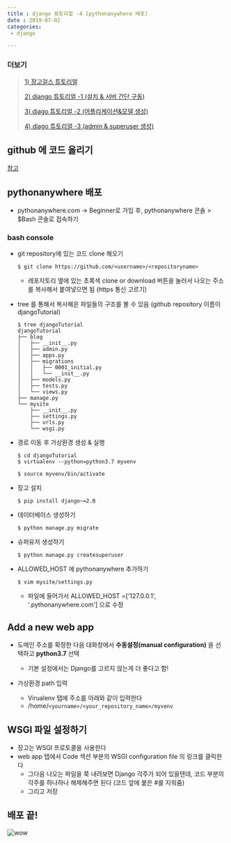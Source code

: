 ```yaml
---
title : django 튜토리얼 -4 (pythonanywhere 배포)
date : 2019-07-02
categories:
 - django

---
```




 

### 더보기

> [1) 장고걸스 튜토리얼](https://tutorial.djangogirls.org/ko/)
>
> [2) django 튜토리얼 -1 (설치 & 서버 간단 구동)](https://ychae-leah.tistory.com/131)
>
> [3) djago 튜토리얼 -2 (어플리케이션&모델 생성)](#)
>
> [4) djago 튜토리얼 -3 (admin & superuser 생성)](#)



## github 에 코드 올리기



[참고](https://tutorial.djangogirls.org/ko/deploy/)



## pythonanywhere 배포

- pythonanywhere.com -> Beginner로 가입  후, pythonanywhere 콘솔 > $Bash 콘솔로 접속하기

### bash console

- git repository에 있는 코드 clone 해오기

  ```shell
  $ git clone https://github.com/<username>/<repositoryname>
  ```

  - 레포지토리 옆에 있는 초록색 clone or download 버튼을 눌러서 나오는 주소를 복사해서 붙여넣으면 됨 (https 통신 고르기)

- tree 를 통해서 복사해온 파일들의 구조를 볼 수 있음 (github repository 이름이 djangoTutorial)

  ```shell
  $ tree djangoTutorial
  djangoTutorial
  ├── blog
  │   ├── __init__.py
  │   ├── admin.py
  │   ├── apps.py
  │   ├── migrations
  │   │   ├── 0001_initial.py
  │   │   └── __init__.py
  │   ├── models.py
  │   ├── tests.py
  │   └── views.py
  ├── manage.py
  └── mysite
      ├── __init__.py
      ├── settings.py
      ├── urls.py
      └── wsgi.py
  ```

- 경로 이동 후 가상환경 생성 & 실행

  ```shell
  $ cd djangoTutorial
  $ virtualenv --python=python3.7 myvenv
  ```

  ```shell
  $ source myvenv/bin/activate
  ```

- 장고 설치

  ```shell
  $ pip install django~=2.0
  ```

- 데이터베이스 생성하기

  ```shell
  $ python manage.py migrate
  ```

- 슈퍼유저 생성하기

  ```shell
  $ python manage.py createsuperuser
  ```

- ALLOWED_HOST 에 pythonanywhere 추가하기

  ```shell
  $ vim mysite/settings.py
  ```

  - 파일에 들어가서 ALLOWED_HOST =['127.0.0.1', '.pythonanywhere.com'] 으로 수정



## Add a new web app

- 도메인 주소를 확정한 다음 대화창에서 **수동설정(manual configuration)**  을 선택하고 **python3.7** 선택
  - 기본 설정에서는 Django를 고르지 않는게 더 좋다고 함!

- 가상환경 path 입력
  - Virualenv 탭에 주소를 아래와 같이 입력한다
  - /home/`<yourname>/<your_repository_name>/myvenv`



## WSGI 파일 설정하기

- 장고는 WSGI 프로토콜을 사용한다
- web app 탭에서 Code 섹션 부분의 WSGI configuration file 의 링크를 클릭한다
  - 그다음 나오는 파일을 쭉 내려보면 Django 각주가 되어 있을텐데, 코드 부분의 각주를 하나하나 해제해주면 된다 (코드 앞에 붙은 #를 지워줌)
  - 그리고 저장



## 배포 끝!

![wow]({{site.url}}{{site.baseurl}}/assets/images/wow.png)